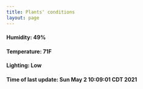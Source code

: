 ```yaml
---
title: Plants' conditions
layout: page
---
```



#### Humidity: 49%
#### Temperature: 71F
#### Lighting: Low
#### Time of last update: Sun May  2 10:09:01 CDT 2021
